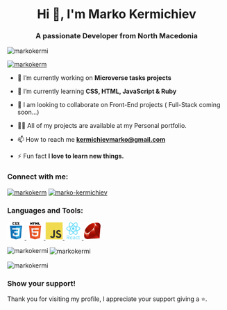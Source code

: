 <h1 align="center">Hi 👋, I'm Marko Kermichiev</h1>
<h3 align="center">A passionate Developer from North Macedonia</h3>

<p align="left"> <img src="https://komarev.com/ghpvc/?username=markokermi&label=Profile%20views&color=0e75b6&style=flat" alt="markokermi" /> </p>

<p align="left"> <a href="https://twitter.com/markokerm" target="blank"><img src="https://img.shields.io/twitter/follow/markokerm?logo=twitter&style=for-the-badge" alt="markokerm" /></a> </p>

- 🔭 I’m currently working on **Microverse tasks projects**

- 🌱 I’m currently learning **CSS, HTML, JavaScript & Ruby**

- 🌱 I am looking to collaborate on Front-End projects ( Full-Stack coming soon...)

- 👨‍💻 All of my projects are available at my Personal portfolio.

- 📫 How to reach me **kermichievmarko@gmail.com**

- ⚡ Fun fact **I love to learn new things.**

<h3 align="left">Connect with me:</h3>
<p align="left">
<a href="https://twitter.com/markokerm" target="blank"><img align="center" src="https://raw.githubusercontent.com/rahuldkjain/github-profile-readme-generator/master/src/images/icons/Social/twitter.svg" alt="markokerm" height="30" width="40" /></a>
<a href="https://linkedin.com/in/marko-kermichiev" target="blank"><img align="center" src="https://raw.githubusercontent.com/rahuldkjain/github-profile-readme-generator/master/src/images/icons/Social/linked-in-alt.svg" alt="marko-kermichiev" height="30" width="40" /></a>
</p>

<h3 align="left">Languages and Tools:</h3>
<p align="left"> <a href="https://www.w3schools.com/css/" target="_blank" rel="noreferrer"> <img src="https://raw.githubusercontent.com/devicons/devicon/master/icons/css3/css3-original-wordmark.svg" alt="css3" width="40" height="40"/> </a> <a href="https://www.w3.org/html/" target="_blank" rel="noreferrer"> <img src="https://raw.githubusercontent.com/devicons/devicon/master/icons/html5/html5-original-wordmark.svg" alt="html5" width="40" height="40"/> </a> <a href="https://developer.mozilla.org/en-US/docs/Web/JavaScript" target="_blank" rel="noreferrer"> <img src="https://raw.githubusercontent.com/devicons/devicon/master/icons/javascript/javascript-original.svg" alt="javascript" width="40" height="40"/> </a> <a href="https://reactjs.org/" target="_blank" rel="noreferrer"> <img src="https://raw.githubusercontent.com/devicons/devicon/master/icons/react/react-original-wordmark.svg" alt="react" width="40" height="40"/> </a> <a href="https://www.ruby-lang.org/en/" target="_blank" rel="noreferrer"> <img src="https://raw.githubusercontent.com/devicons/devicon/master/icons/ruby/ruby-original.svg" alt="ruby" width="40" height="40"/> </a> </p>

<p><img align="left" src="https://github-readme-stats.vercel.app/api/top-langs?username=markokermi&show_icons=true&locale=en&layout=compact" alt="markokermi" /></p>


<p>&nbsp;<img align="center" src="https://github-readme-stats.vercel.app/api?username=markokermi&show_icons=true&locale=en" alt="markokermi" /></p>

<p><img align="center" src="https://github-readme-streak-stats.herokuapp.com/?user=markokermi&" alt="markokermi" /></p>

<h3 align="left">Show your support!</h3>
Thank you for visiting my profile, I appreciate your support giving a ⭐.

